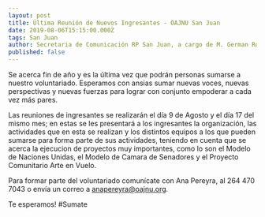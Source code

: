 ```yaml
---
layout: post
title: Última Reunión de Nuevos Ingresantes - OAJNU San Juan
date: 2019-08-06T15:15:00.000Z
tags: San Juan
author: Secretaria de Comunicación RP San Juan, a cargo de M. German Rodriguez R.
published: false
---
```

Se acerca fin de año y es la última vez que podrán personas sumarse a nuestro voluntariado. Esperamos con ansias sumar nuevas voces, nuevas perspectivas y nuevas fuerzas para lograr con conjunto empoderar a cada vez más pares.

Las reuniones de ingresantes se realizarán el día 9 de Agosto y el día 17 del mismo mes; en estas se les presentará a los ingresantes la organización, las actividades que en esta se realizan y los distintos equipos a los que pueden sumarse para forma parte de sus actividades, teniendo en cuenta que se acerca la ejecucion de proyectos muy importantes, como lo son el Modelo de Naciones Unidas, el Modelo de Camara de Senadores y el Proyecto Comunitario Arte en Vuelo.

Para formar parte del voluntariado comunícate con Ana Pereyra, al 264 470 7043 o envía un correo a anapereyra@oajnu.org. 

Te esperamos! #Sumate
